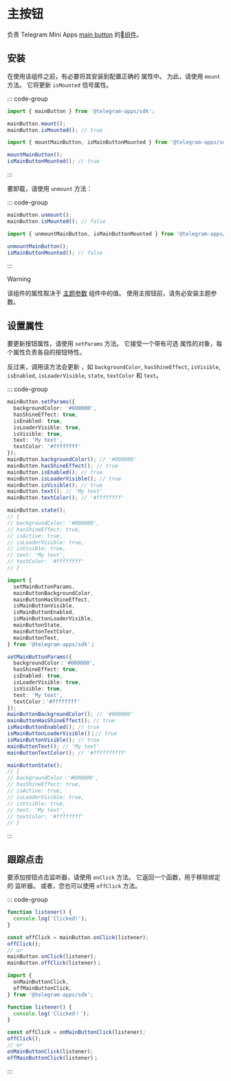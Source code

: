 # 主按钮

负责 Telegram Mini
Apps [main button](../../../../.platform/main-button.md) 的💠[组件](../scopes.md)。

## 安装

在使用该组件之前，有必要将其安装到配置正确的
属性中。 为此，请使用 `mount` 方法。 它将更新 `isMounted` 信号属性。

::: code-group

```ts [Variable]
import { mainButton } from '@telegram-apps/sdk';

mainButton.mount();
mainButton.isMounted(); // true
```

```ts [Functions]
import { mountMainButton, isMainButtonMounted } from '@telegram-apps/sdk';

mountMainButton();
isMainButtonMounted(); // true
```

:::

要卸载，请使用 `unmount` 方法：

::: code-group

```ts [Variable]
mainButton.unmount(); 
mainButton.isMounted(); // false
```

```ts [Functions]
import { unmountMainButton, isMainButtonMounted } from '@telegram-apps/sdk';

unmountMainButton();
isMainButtonMounted(); // false
```

:::

> [!WARNING]
> 该组件的属性取决于 [主题参数](theme-params.md) 组件中的值。
> 使用主按钮前，请务必安装主题参数。

## 设置属性

要更新按钮属性，请使用 `setParams` 方法。 它接受一个带有可选
属性的对象，每个属性负责各自的按钮特性。

反过来，调用该方法会更新
，如 `backgroundColor`, `hasShineEffect`, `isVisible`, `isEnabled`, `isLoaderVisible`, `state`, `textColor`
和 `text`。

::: code-group

```ts [Variable]
mainButton.setParams({
  backgroundColor: '#000000',
  hasShineEffect: true,
  isEnabled: true,
  isLoaderVisible: true,
  isVisible: true,
  text: 'My text',
  textColor: '#ffffffff'
});
mainButton.backgroundColor(); // '#000000'
mainButton.hasShineEffect(); // true
mainButton.isEnabled(); // true
mainButton.isLoaderVisible(); // true
mainButton.isVisible(); // true
mainButton.text(); // 'My text'
mainButton.textColor(); // '#ffffffff'

mainButton.state();
// {
// backgroundColor: '#000000',
// hasShineEffect: true,
// isActive: true,
// isLoaderVisible: true,
// isVisible: true,
// text: 'My text',
// textColor: '#ffffffff'
// }
```

```ts [Functions]
import {
  setMainButtonParams,
  mainButtonBackgroundColor,
  mainButtonHasShineEffect,
  isMainButtonVisible,
  isMainButtonEnabled,
  isMainButtonLoaderVisible,
  mainButtonState,
  mainButtonTextColor,
  mainButtonText,
} from '@telegram-apps/sdk'；

setMainButtonParams({
  backgroundColor：'#000000',
  hasShineEffect: true,
  isEnabled: true,
  isLoaderVisible: true,
  isVisible: true,
  text: 'My text',
  textColor：'#ffffffff'
});
mainButtonBackgroundColor(); // '#000000'
mainButtonHasShineEffect(); // true
isMainButtonEnabled(); // true
isMainButtonLoaderVisible()；// true
isMainButtonVisible(); // true
mainButtonText(); // 'My text'
mainButtonTextColor(); // '#ffffffffff'

mainButtonState();
// {
// backgroundColor：'#000000',
// hasShineEffect: true,
// isActive: true,
// isLoaderVisible: true,
// isVisible: true,
// text: 'My text',
// textColor: '#ffffffff'
// }
```

:::

## 跟踪点击

要添加按钮点击监听器，请使用 `onClick` 方法。 它返回一个函数，用于移除绑定的
监听器。 或者，您也可以使用 `offClick` 方法。

::: code-group

```ts [Variable]
function listener() {
  console.log('Clicked!');
}

const offClick = mainButton.onClick(listener);
offClick();
// or
mainButton.onClick(listener);
mainButton.offClick(listener)；
```

```ts [Functions]
import {
  onMainButtonClick,
  offMainButtonClick,
} from '@telegram-apps/sdk';

function listener() {
  console.log('Clicked！');
}

const offClick = onMainButtonClick(listener);
offClick();
// or
onMainButtonClick(listener);
offMainButtonClick(listener)；
```

:::
